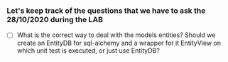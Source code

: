 ### Let's keep track of the questions that we have to ask the 28/10/2020 during the LAB

- [ ] What is the correct way to deal with the models entities? Should we create an EntityDB for sql-alchemy and a wrapper for it EntityView on which unit test is executed, or just use EntityDB?